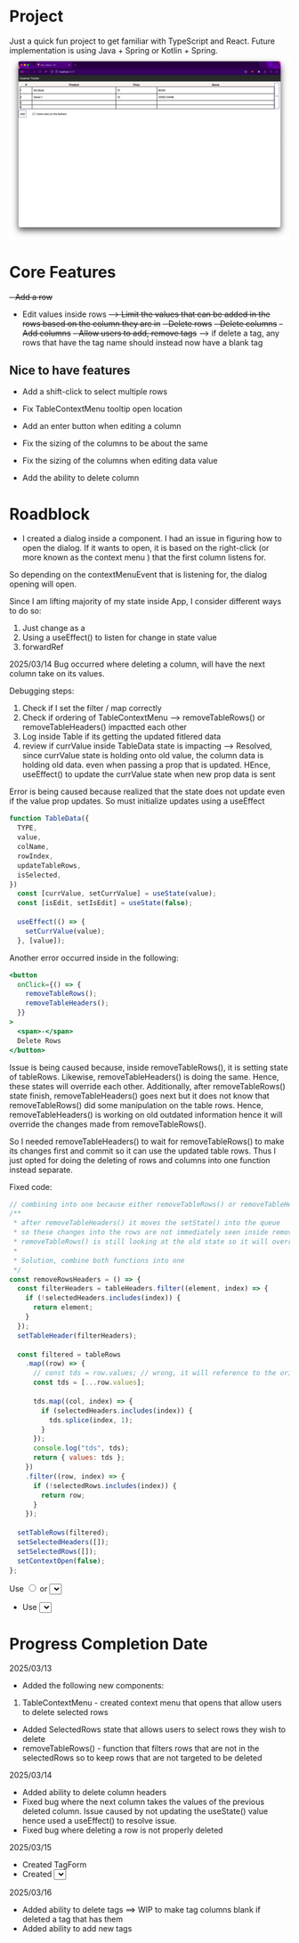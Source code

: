 # Project

Just a quick fun project to get familiar with TypeScript and React.
Future implementation is using Java + Spring or Kotlin + Spring.
![Demo project](./public/Quick_Demo.png)

# Core Features

~~- Add a row~~

- Edit values inside rows
  ~~--> Limit the values that can be added in the rows based on the column they are in~~
  ~~- Delete rows~~
  ~~- Delete columns~~
  ~~- Add columns~~
  ~~- Allow users to add, remove tags~~
  --> if delete a tag, any rows that have the tag name should instead now have a blank tag

## Nice to have features

- Add a shift-click to select multiple rows

- Fix TableContextMenu tooltip open location

- Add an enter button when editing a column
- Fix the sizing of the columns to be about the same
- Fix the sizing of the columns when editing data value
- Add the ability to delete column

# Roadblock

- I created a dialog inside a component. I had an issue in figuring how to open the dialog. If it wants to open, it is based on the right-click (or more known as the context menu ) that the first <td> column listens for.

So depending on the contextMenuEvent that <td> is listening for, the dialog opening will open.

Since I am lifting majority of my state inside App, I consider different ways to do so:

1. Just change <TableContextMenu> as a <dialog> instead of storing it as a component
2. Using a useEffect() to listen for change in state value
3. forwardRef

2025/03/14
Bug occurred where deleting a column, will have the next column take on its values.

Debugging steps:

1. Check if I set the filter / map correctly
2. Check if ordering of TableContextMenu --> removeTableRows() or removeTableHeaders() impactted each other
3. Log inside Table if its getting the updated fitlered data
4. review if currValue inside TableData state is impacting
   --> Resolved, since currValue state is holding onto old value, the column data is holding old data. even when passing a prop that is updated.
   HEnce, useEffect() to update the currValue state when new prop data is sent

Error is being caused because realized that the state does not update even if the value prop updates. So must initialize updates using a useEffect

```jsx
function TableData({
  TYPE,
  value,
  colName,
  rowIndex,
  updateTableRows,
  isSelected,
})
  const [currValue, setCurrValue] = useState(value);
  const [isEdit, setIsEdit] = useState(false);

  useEffect(() => {
    setCurrValue(value);
  }, [value]);
```

Another error occurred inside <TableContextMenu> in the following:

```jsx
<button
  onClick={() => {
    removeTableRows();
    removeTableHeaders();
  }}
>
  <span>-</span>
  Delete Rows
</button>
```

Issue is being caused because, inside removeTableRows(), it is setting state of tableRows. Likewise, removeTableHeaders() is doing the same. Hence, these states will override each other. Additionally, after removeTableRows() state finish, removeTableHeaders() goes next but it does not know that removeTableRows() did some manipulation on the table rows. Hence, removeTableHeaders() is working on old outdated information hence it will override the changes made from removeTableRows().

So I needed removeTableHeaders() to wait for removeTableRows() to make its changes first and commit so it can use the updated table rows. Thus I just opted for doing the deleting of rows and columns into one function instead separate.

Fixed code:

```jsx
// combining into one because either removeTableRows() or removeTableHeaders() will override each other setTableRows()
/**
 * after removeTableHeaders() it moves the setState() into the queue
 * so these changes into the rows are not immediately seen inside removeTableRows(),
 * removeTableRows() is still looking at the old state so it will override or somehow make it undefined?
 *
 * Solution, combine both functions into one
 */
const removeRowsHeaders = () => {
  const filterHeaders = tableHeaders.filter((element, index) => {
    if (!selectedHeaders.includes(index)) {
      return element;
    }
  });
  setTableHeader(filterHeaders);

  const filtered = tableRows
    .map((row) => {
      // const tds = row.values; // wrong, it will reference to the original array, so make a copy instead
      const tds = [...row.values];

      tds.map((col, index) => {
        if (selectedHeaders.includes(index)) {
          tds.splice(index, 1);
        }
      });
      console.log("tds", tds);
      return { values: tds };
    })
    .filter((row, index) => {
      if (!selectedRows.includes(index)) {
        return row;
      }
    });

  setTableRows(filtered);
  setSelectedHeaders([]);
  setSelectedRows([]);
  setContextOpen(false);
};
```

Use <input type='radio'> or <select>?

- Use <select> when you have a long list of items

# Progress Completion Date

2025/03/13

- Added the following new components:

1. TableContextMenu - created context menu that opens that allow users to delete selected rows

- Added SelectedRows state that allows users to select rows they wish to delete
- removeTableRows() - function that filters rows that are not in the selectedRows so to keep rows that are not targeted to be deleted

2025/03/14

- Added ability to delete column headers
- Fixed bug where the next column takes the values of the previous deleted column. Issue caused by not updating the useState() value hence used a useEffect() to resolve issue.
- Fixed bug where deleting a row is not properly deleted

2025/03/15

- Created TagForm
- Created <select> tag with options for user to select a tag for a row

2025/03/16

- Added ability to delete tags ==> WIP to make tag columns blank if deleted a tag that has them
- Added ability to add new tags
